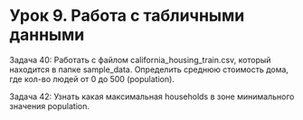 # Урок 9. Работа с табличными данными
Задача 40: Работать с файлом california_housing_train.csv, который находится в папке sample_data. Определить среднюю стоимость дома, где кол-во людей от 0 до 500 (population).

Задача 42: Узнать какая максимальная households в зоне минимального значения population.